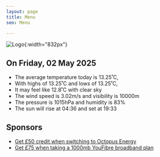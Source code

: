 ```yaml
---
layout: page
title: Menu
seo: Menu

---
```


![Logo](/images/logo.jpg){:width="832px"}

<!-- weather_marker starts -->
## On Friday, 02 May 2025

- The average temperature today is 13.25˚C,
- With highs of 13.25˚C and lows of 13.25˚C,
- It may feel like 12.8˚C with clear sky
- The wind speed is 3.02m/s and visibility is 10000m
- The pressure is 1015hPa and humidity is 83%
- The sun will rise at 04:36 and set at 19:33

<!-- weather_marker ends -->

## Sponsors

- [Get £50 credit when switching to Octopus Energy](https://bit.ly/3oD1nnS)
- [Get £75 when taking a 1000mb YouFibre broadband plan](https://aklam.io/91zWhU?)

